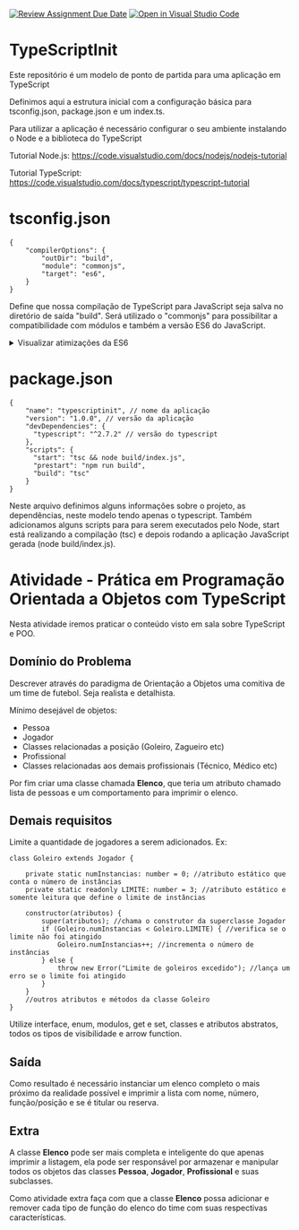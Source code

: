 [![Review Assignment Due Date](https://classroom.github.com/assets/deadline-readme-button-24ddc0f5d75046c5622901739e7c5dd533143b0c8e959d652212380cedb1ea36.svg)](https://classroom.github.com/a/1BW9N2Sv)
[![Open in Visual Studio Code](https://classroom.github.com/assets/open-in-vscode-718a45dd9cf7e7f842a935f5ebbe5719a5e09af4491e668f4dbf3b35d5cca122.svg)](https://classroom.github.com/online_ide?assignment_repo_id=10777993&assignment_repo_type=AssignmentRepo)
# TypeScriptInit

Este repositório é um modelo de ponto de partida para uma aplicação em TypeScript

Definimos aqui a estrutura inicial com a configuração básica para tsconfig.json, package.json e um index.ts.

Para utilizar a aplicação é necessário configurar o seu ambiente instalando o Node e a biblioteca do TypeScript

Tutorial Node.js: https://code.visualstudio.com/docs/nodejs/nodejs-tutorial

Tutorial TypeScript: https://code.visualstudio.com/docs/typescript/typescript-tutorial


# tsconfig.json
```
{
    "compilerOptions": {
        "outDir": "build",
        "module": "commonjs",
        "target": "es6",
    }
}
```

Define que nossa compilação de TypeScript para JavaScript seja salva no diretório de saída "build". Será utilizado o "commonjs" para possibilitar a compatibilidade com módulos e também a versão ES6 do JavaScript.

<details>
<summary>Visualizar atimizações da ES6</summary>

* As funções de seta (arrow functions), que permitem escrever funções mais concisas e elegantes, sem a necessidade de usar a palavra-chave function ou o contexto this.
* As literais de modelo (template literals), que permitem criar strings com interpolação de variáveis e expressões, usando acentos graves (`) em vez de aspas.
* A destruição de objetos e arrays (destructuring), que permite extrair valores de objetos e arrays e atribuí-los a variáveis de forma simples e rápida.
* Os parâmetros padrão (default parameters), que permitem definir valores pré-definidos para os parâmetros das funções, evitando erros quando eles não são fornecidos.
* As palavras-chave let e const, que permitem declarar variáveis com escopo de bloco, evitando problemas com o hoisting e a reatribuição indevida.
* Os iteradores e o laço for…of, que permitem percorrer objetos iteráveis (como arrays, strings, maps, sets, etc.) de forma mais fácil e intuitiva.
* As classes, que permitem criar objetos com herança, construtores, métodos e propriedades estáticas, usando uma sintaxe mais clara e familiar.
</details>

# package.json

```
{
    "name": "typescriptinit", // nome da aplicação
    "version": "1.0.0", // versão da aplicação
    "devDependencies": {
      "typescript": "^2.7.2" // versão do typescript
    },
    "scripts": {
      "start": "tsc && node build/index.js",
      "prestart": "npm run build",
      "build": "tsc"
    }
}
```

Neste arquivo definimos alguns informações sobre o projeto, as dependências, neste modelo tendo apenas o typescript. Também adicionamos alguns scripts para para serem executados pelo Node, start está realizando a compilação (tsc) e depois rodando a aplicação JavaScript gerada (node build/index.js).


# Atividade - Prática em Programação Orientada a Objetos com TypeScript

Nesta atividade iremos praticar o conteúdo visto em sala sobre TypeScript e POO.

## Domínio do Problema

Descrever através do paradigma de Orientação a Objetos uma comitiva de um time de futebol. Seja realista e detalhista.

Mínimo desejável de objetos:

* Pessoa
* Jogador
* Classes relacionadas a posição (Goleiro, Zagueiro etc)
* Profissional
* Classes relacionadas aos demais profissionais (Técnico, Médico etc)

Por fim criar uma classe chamada **Elenco**, que teria um atributo chamado lista de pessoas e um comportamento para imprimir o elenco. 

## Demais requisitos

Limite a quantidade de jogadores a serem adicionados. Ex:

```
class Goleiro extends Jogador {

    private static numInstancias: number = 0; //atributo estático que conta o número de instâncias
    private static readonly LIMITE: number = 3; //atributo estático e somente leitura que define o limite de instâncias

    constructor(atributos) {
        super(atributos); //chama o construtor da superclasse Jogador
        if (Goleiro.numInstancias < Goleiro.LIMITE) { //verifica se o limite não foi atingido
            Goleiro.numInstancias++; //incrementa o número de instâncias
        } else {
            throw new Error("Limite de goleiros excedido"); //lança um erro se o limite foi atingido
        }
    }
    //outros atributos e métodos da classe Goleiro
}
```

Utilize interface, enum, modulos, get e set, classes e atributos abstratos, todos os tipos de visibilidade e arrow function.

## Saída

Como resultado é necessário instanciar um elenco completo o mais próximo da realidade possível e imprimir a lista com nome, número, função/posição e se é titular ou reserva.

## Extra

A classe **Elenco** pode ser mais completa e inteligente do que apenas imprimir a listagem, ela pode ser responsável por armazenar e manipular todos os objetos das classes **Pessoa**, **Jogador**, **Profissional** e suas subclasses.

Como atividade extra faça com que a classe **Elenco** possa adicionar e remover cada tipo de função do elenco do time com suas respectivas características.
